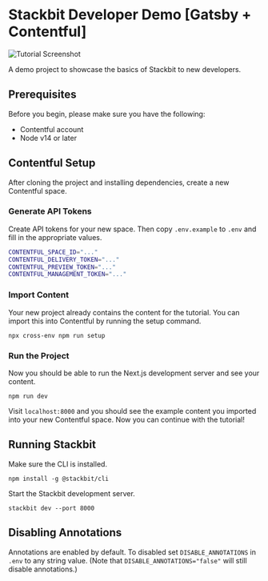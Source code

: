 # Stackbit Developer Demo [Gatsby + Contentful]

![Tutorial Screenshot](https://assets.stackbit.com/docs/tutorial-shared-thumb-v2.png)

A demo project to showcase the basics of Stackbit to new developers.

## Prerequisites

Before you begin, please make sure you have the following:

- Contentful account
- Node v14 or later

## Contentful Setup

After cloning the project and installing dependencies, create a new Contentful space.

### Generate API Tokens

Create API tokens for your new space. Then copy `.env.example` to `.env` and fill in the appropriate values.

```bash
CONTENTFUL_SPACE_ID="..."
CONTENTFUL_DELIVERY_TOKEN="..."
CONTENTFUL_PREVIEW_TOKEN="..."
CONTENTFUL_MANAGEMENT_TOKEN="..."
```

### Import Content

Your new project already contains the content for the tutorial. You can import this into Contentful by running the setup command.

    npx cross-env npm run setup

### Run the Project

Now you should be able to run the Next.js development server and see your content.

    npm run dev

Visit `localhost:8000` and you should see the example content you imported into your new Contentful space. Now you can continue with the tutorial!

## Running Stackbit

Make sure the CLI is installed.

    npm install -g @stackbit/cli

Start the Stackbit development server.

    stackbit dev --port 8000

## Disabling Annotations

Annotations are enabled by default. To disabled set `DISABLE_ANNOTATIONS` in `.env` to any string value. (Note that `DISABLE_ANNOTATIONS="false"` will still disable annotations.)

